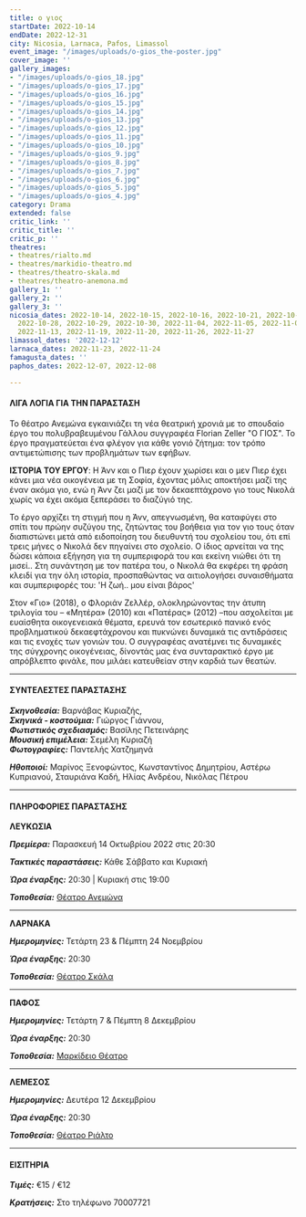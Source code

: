 ```yaml
---
title: ο γιος
startDate: 2022-10-14
endDate: 2022-12-31
city: Nicosia, Larnaca, Pafos, Limassol
event_image: "/images/uploads/o-gios_the-poster.jpg"
cover_image: ''
gallery_images:
- "/images/uploads/o-gios_18.jpg"
- "/images/uploads/o-gios_17.jpg"
- "/images/uploads/o-gios_16.jpg"
- "/images/uploads/o-gios_15.jpg"
- "/images/uploads/o-gios_14.jpg"
- "/images/uploads/o-gios_13.jpg"
- "/images/uploads/o-gios_12.jpg"
- "/images/uploads/o-gios_11.jpg"
- "/images/uploads/o-gios_10.jpg"
- "/images/uploads/o-gios_9.jpg"
- "/images/uploads/o-gios_8.jpg"
- "/images/uploads/o-gios_7.jpg"
- "/images/uploads/o-gios_6.jpg"
- "/images/uploads/o-gios_5.jpg"
- "/images/uploads/o-gios_4.jpg"
category: Drama
extended: false
critic_link: ''
critic_title: ''
critic_p: ''
theatres:
- theatres/rialto.md
- theatres/markidio-theatro.md
- theatres/theatro-skala.md
- theatres/theatro-anemona.md
gallery_1: ''
gallery_2: ''
gallery_3: ''
nicosia_dates: 2022-10-14, 2022-10-15, 2022-10-16, 2022-10-21, 2022-10-22, 2022-10-23,
  2022-10-28, 2022-10-29, 2022-10-30, 2022-11-04, 2022-11-05, 2022-11-06, 2022-11-12,
  2022-11-13, 2022-11-19, 2022-11-20, 2022-11-26, 2022-11-27
limassol_dates: '2022-12-12'
larnaca_dates: 2022-11-23, 2022-11-24
famagusta_dates: ''
paphos_dates: 2022-12-07, 2022-12-08

---
```

#### ΛΙΓΑ ΛΟΓΙΑ ΓΙΑ ΤΗΝ ΠΑΡΑΣΤΑΣΗ

Το θέατρο Ανεμώνα εγκαινιάζει τη νέα θεατρική χρονιά με το σπουδαίο έργο του πολυβραβευμένου Γάλλου συγγραφέα Florian Zeller "Ο ΓΙΟΣ". Το έργο πραγματεύεται ένα φλέγον για κάθε γονιό ζήτημα: τον τρόπο αντιμετώπισης των προβλημάτων των εφήβων.

**ΙΣΤΟΡΙΑ ΤΟΥ ΕΡΓΟΥ**: Η Άνν και ο Πιερ έχουν χωρίσει και ο μεν Πιερ έχει κάνει μια νέα οικογένεια με τη Σοφία, έχοντας μόλις αποκτήσει μαζί της έναν ακόμα γιο, ενώ η Άνν ζει μαζί με τον δεκαεπτάχρονο γιο τους Νικολά χωρίς να έχει ακόμα ξεπεράσει το διαζύγιό της.

Το έργο αρχίζει τη στιγμή που η Άνν, απεγνωσμένη, θα καταφύγει στο σπίτι του πρώην συζύγου της, ζητώντας του βοήθεια για τον γιο τους όταν διαπιστώνει μετά από ειδοποίηση του διευθυντή του σχολείου του, ότι επί τρεις μήνες ο Νικολά δεν πηγαίνει στο σχολείο. Ο ίδιος αρνείται να της δώσει κάποια εξήγηση για τη συμπεριφορά του και εκείνη νιώθει ότι τη μισεί.. Στη συνάντηση με τον πατέρα του, ο Νικολά θα εκφέρει τη φράση κλειδί για την όλη ιστορία, προσπαθώντας να αιτιολογήσει συναισθήματα και συμπεριφορές του: 'Η ζωή.. μου είναι βάρος'

Στον «Γιο» (2018), ο Φλοριάν Ζελλέρ, ολοκληρώνοντας την άτυπη τριλογία του – «Μητέρα» (2010) και «Πατέρας» (2012) –που ασχολείται με ευαίσθητα οικογενειακά θέματα, ερευνά τον εσωτερικό πανικό ενός προβληματικού δεκαεφτάχρονου και πυκνώνει δυναμικά τις αντιδράσεις και τις ενοχές των γονιών του. Ο συγγραφέας ανατέμνει τις δυναμικές της σύγχρονης οικογένειας, δίνοντάς μας ένα συνταρακτικό έργο με απρόβλεπτο φινάλε, που μιλάει κατευθείαν στην καρδιά των θεατών.

***

#### ΣΥΝΤΕΛΕΣΤΕΣ ΠΑΡΑΣΤΑΣΗΣ

**_Σκηνοθεσία:_** Βαρνάβας Κυριαζής,  
**_Σκηνικά - κοστούμια:_** Γιώργος Γιάννου,  
**_Φωτιστικός σχεδιασμός:_** Βασίλης Πετεινάρης  
**_Μουσική επιμέλεια:_** Σεμέλη Κυριαζή  
**_Φωτογραφίες:_** Παντελής Χατζημηνά

**_Ηθοποιοί:_** Μαρίνος Ξενοφώντος, Κωνσταντίνος Δημητρίου, Αστέρω Κυπριανού, Σταυριάνα Καδή, Ηλίας Ανδρέου, Νικόλας Πέτρου

***

#### ΠΛΗΡΟΦΟΡΙΕΣ ΠΑΡΑΣΤΑΣΗΣ

**ΛΕΥΚΩΣΙΑ**

**_Πρεμίερα:_** Παρασκευή 14 Οκτωβρίου 2022 στις 20:30

**_Τακτικές παραστάσεις:_** Κάθε Σάββατο και Κυριακή

**_Ώρα έναρξης:_** 20:30 | Κυριακή στις 19:00

**_Τοποθεσία:_** [Θέατρο Ανεμώνα](?#map)

***

**ΛΑΡΝΑΚΑ**

**_Ημερομηνίες:_** Τετάρτη 23 & Πέμπτη 24 Νοεμβρίου

**_Ώρα έναρξης:_** 20:30

**_Τοποθεσία:_** [Θέατρο Σκάλα](?#map)

***

**ΠΑΦΟΣ**

**_Ημερομηνίες:_** Τετάρτη 7 & Πέμπτη 8 Δεκεμβρίου

**_Ώρα έναρξης:_** 20:30

**_Τοποθεσία:_** [Μαρκίδειο Θέατρο](?#map)

***

**ΛΕΜΕΣΟΣ**

**_Ημερομηνίες:_** Δευτέρα 12 Δεκεμβρίου

**_Ώρα έναρξης:_** 20:30

**_Τοποθεσία:_** [Θέατρο Ριάλτο](?#map)

***

#### ΕΙΣΙΤΗΡΙΑ

**_Τιμές:_** €15 / €12

**_Κρατήσεις:_** Στο τηλέφωνο 70007721